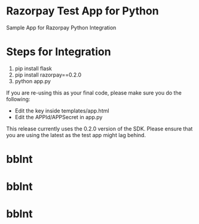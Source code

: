 # Razorpay Test App for Python
Sample App for Razorpay Python Integration

# Steps for Integration
1. pip install flask
2. pip install razorpay==0.2.0
3. python app.py

If you are re-using this as your final code, please make sure you do the following:

- Edit the key inside templates/app.html
- Edit the APPId/APPSecret in app.py

This release currently uses the 0.2.0 version of the SDK. Please ensure that 
you are using the latest as the test app might lag behind.
# bblnt
# bblnt
# bblnt
